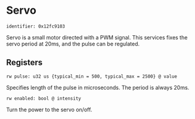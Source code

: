 # Servo

    identifier: 0x12fc9103

Servo is a small motor directed with a PWM signal.
This services fixes the servo period at 20ms, and the pulse can be regulated.

## Registers

    rw pulse: u32 us {typical_min = 500, typical_max = 2500} @ value

Specifies length of the pulse in microseconds. The period is always 20ms.

    rw enabled: bool @ intensity

Turn the power to the servo on/off.